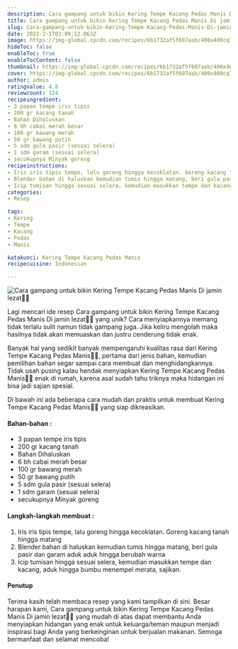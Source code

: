 ```yaml
---
description: Cara gampang untuk bikin Kering Tempe Kacang Pedas Manis Di jamin lezat"
title: Cara gampang untuk bikin Kering Tempe Kacang Pedas Manis Di jamin lezat
slug: Cara-gampang-untuk-bikin-Kering-Tempe-Kacang-Pedas-Manis-Di-jamin-lezat
date: 2022-2-1T03:09:12.063Z
image: https://img-global.cpcdn.com/recipes/6b1732af5f607aab/400x400cq70/photo.jpg
hideToc: false
enableToc: true
enableTocContent: false
thumbnail: https://img-global.cpcdn.com/recipes/6b1732af5f607aab/400x400cq70/photo.jpg
cover: https://img-global.cpcdn.com/recipes/6b1732af5f607aab/400x400cq70/photo.jpg
author: admin
ratingvalue: 4.8
reviewcount: 124
recipeingredient:
- 3 papan tempe iris tipis
- 200 gr kacang tanah
- Bahan Dihaluskan
- 6 bh cabai merah besar
- 100 gr bawang merah
- 50 gr bawang putih
- 5 sdm gula pasir (sesuai selera)
- 1 sdm garam (sesuai selera)
- secukupnya Minyak goreng
recipeinstructions:
- Iris iris tipis tempe, lalu goreng hingga kecoklatan. Goreng kacang tanah hingga matang
- Blender bahan di haluskan kemudian tumis hingga matang, beri gula pasir dan garam aduk aduk hingga berubah warna
- Icip tumisan hingga sesuai selera, kemudian masukkan tempe dan kacang, aduk hingga bumbu menempel merata, sajikan.
categories:
- Resep

tags:
- Kering
- Tempe
- Kacang
- Pedas
- Manis

katakunci: Kering Tempe Kacang Pedas Manis
recipecuisine: Indonesian

---
```


![Cara gampang untuk bikin Kering Tempe Kacang Pedas Manis Di jamin lezat👩‍🍳](https://img-global.cpcdn.com/recipes/6b1732af5f607aab/400x400cq70/photo.jpg)

Lagi mencari ide resep Cara gampang untuk bikin Kering Tempe Kacang Pedas Manis Di jamin lezat👩‍🍳 yang unik? Cara menyiapkannya memang tidak terlalu sulit namun tidak gampang juga. Jika keliru mengolah maka hasilnya tidak akan memuaskan dan justru cenderung tidak enak.

Banyak hal yang sedikit banyak mempengaruhi kualitas rasa dari Kering Tempe Kacang Pedas Manis👩‍🍳, pertama dari jenis bahan, kemudian pemilihan bahan segar sampai cara membuat dan menghidangkannya. Tidak usah pusing kalau hendak menyiapkan Kering Tempe Kacang Pedas Manis👩‍🍳 enak di rumah, karena asal sudah tahu triknya maka hidangan ini bisa jadi sajian spesial.

Di bawah ini ada beberapa cara mudah dan praktis untuk membuat Kering Tempe Kacang Pedas Manis👩‍🍳 yang siap dikreasikan.

<!--inarticleads1-->

#### Bahan-bahan :

- 3 papan tempe iris tipis
- 200 gr kacang tanah
- Bahan Dihaluskan
- 6 bh cabai merah besar
- 100 gr bawang merah
- 50 gr bawang putih
- 5 sdm gula pasir (sesuai selera)
- 1 sdm garam (sesuai selera)
- secukupnya Minyak goreng

<!--inarticleads2-->

#### Langkah-langkah membuat :

1. Iris iris tipis tempe, lalu goreng hingga kecoklatan. Goreng kacang tanah hingga matang
1. Blender bahan di haluskan kemudian tumis hingga matang, beri gula pasir dan garam aduk aduk hingga berubah warna
1. Icip tumisan hingga sesuai selera, kemudian masukkan tempe dan kacang, aduk hingga bumbu menempel merata, sajikan.

#### Penutup

Terima kasih telah membaca resep yang kami tampilkan di sini. Besar harapan kami, Cara gampang untuk bikin Kering Tempe Kacang Pedas Manis Di jamin lezat👩‍🍳 yang mudah di atas dapat membantu Anda menyiapkan hidangan yang enak untuk keluarga/teman maupun menjadi inspirasi bagi Anda yang berkeinginan untuk berjualan makanan. Semoga bermanfaat dan selamat mencoba!